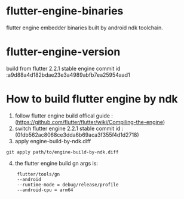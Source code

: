 # flutter-engine-binaries
flutter engine embedder binaries built by android ndk toolchain.

# flutter-engine-version
build from flutter 2.2.1 stable
engine commit id :a9d88a4d182bdae23e3a4989abfb7ea25954aad1

# How to build flutter engine by ndk
1. follow flutter engine build offical guide :(https://github.com/flutter/flutter/wiki/Compiling-the-engine)
2. switch flutter engine 2.2.1 stable commit id : (0fdb562ac8068ce3dda6b69aca3f355f4d1d2718)
3. apply engine-build-by-ndk.diff
```
git apply path/to/engine-build-by-ndk.diff
```
4. the flutter engine build gn args is:
```
    flutter/tools/gn 
    --android 
    --runtime-mode = debug/release/profile
    --android-cpu = arm64
```